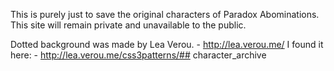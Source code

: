 This is purely just to save the original characters of Paradox Abominations. 
This site will remain private and unavailable to the public.

Dotted background was made by Lea Verou. - http://lea.verou.me/ I found it here: - http://lea.verou.me/css3patterns/## character_archive
